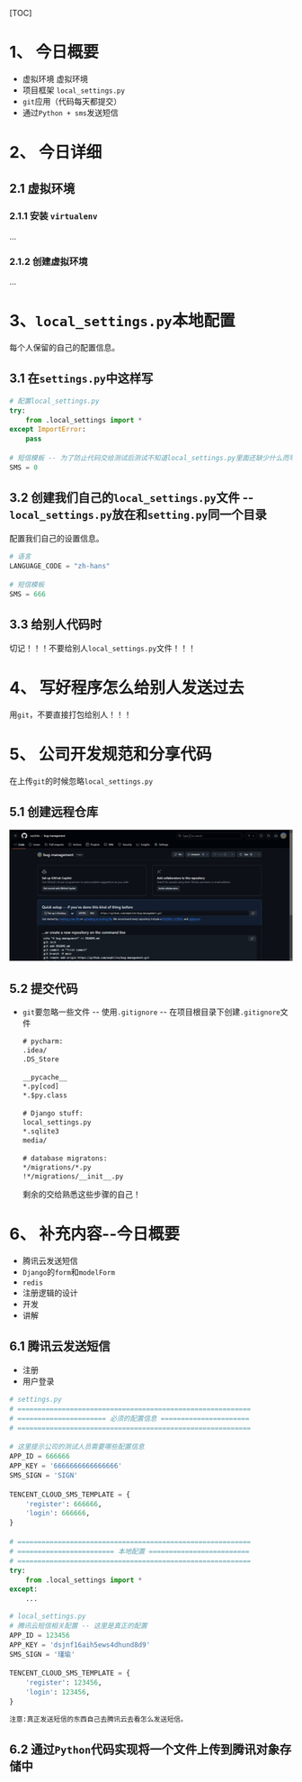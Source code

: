 [TOC]

# 1、 今日概要

- 虚拟环境 虚拟环境 
- 项目框架 `local_settings.py`
- `git`应用（代码每天都提交）
- 通过`Python + sms`发送短信

# 2、 今日详细

## 2.1 虚拟环境

### 2.1.1 安装 `virtualenv`

...

### 2.1.2 创建虚拟环境

...

# 3、`local_settings.py`本地配置

每个人保留的自己的配置信息。

## 3.1 在`settings.py`中这样写

```python
# 配置local_settings.py
try:
    from .local_settings import *
except ImportError:
    pass

# 短信模板 -- 为了防止代码交给测试后测试不知道local_settings.py里面还缺少什么而导致出现问题
SMS = 0
```

## 3.2 创建我们自己的`local_settings.py`文件 -- `local_settings.py`放在和`setting.py`同一个目录

配置我们自己的设置信息。

```python
# 语言
LANGUAGE_CODE = "zh-hans"

# 短信模板
SMS = 666
```

## 3.3 给别人代码时

切记！！！不要给别人`local_settings.py`文件！！！

# 4、 写好程序怎么给别人发送过去

用`git`，不要直接打包给别人！！！

# 5、 公司开发规范和分享代码

在上传`git`的时候忽略`local_settings.py`

## 5.1 创建远程仓库

![image-20240912205634439](./assets/image-20240912205634439.png)

## 5.2 提交代码

- `git`要忽略一些文件 -- 使用`.gitignore` -- 在项目根目录下创建`.gitignore`文件

    ```.gitignore
    # pycharm:
    .idea/
    .DS_Store
    
    __pycache__
    *.py[cod]
    *.$py.class
    
    # Django stuff:
    local_settings.py
    *.sqlite3
    media/
    
    # database migratons:
    */migrations/*.py
    !*/migrations/__init__.py
    ```

    剩余的交给熟悉这些步骤的自己！

# 6、 补充内容--今日概要

- 腾讯云发送短信
- `Django`的`form`和`modelForm`
- `redis`
- 注册逻辑的设计
- 开发
- 讲解

## 6.1 腾讯云发送短信

-   注册
-   用户登录

```python
# settings.py
# ==========================================================
# ====================== 必须的配置信息 ======================
# ==========================================================

# 这里提示公司的测试人员需要哪些配置信息
APP_ID = 666666
APP_KEY = '6666666666666666'
SMS_SIGN = 'SIGN'

TENCENT_CLOUD_SMS_TEMPLATE = {
    'register': 666666,
    'login': 666666,
}

# ==========================================================
# ======================== 本地配置 =========================
# ==========================================================
try:
    from .local_settings import *
except:
    ...

```

```python
# local_settings.py
# 腾讯云短信相关配置 -- 这里是真正的配置
APP_ID = 123456
APP_KEY = 'dsjnf16aih5ews4dhund8d9'
SMS_SIGN = '瑾瑜'

TENCENT_CLOUD_SMS_TEMPLATE = {
    'register': 123456,
    'login': 123456,
}
```

```python
注意:真正发送短信的东西自己去腾讯云去看怎么发送短信。
```

## 6.2 通过`Python`代码实现将一个文件上传到腾讯对象存储中

























































































































































































